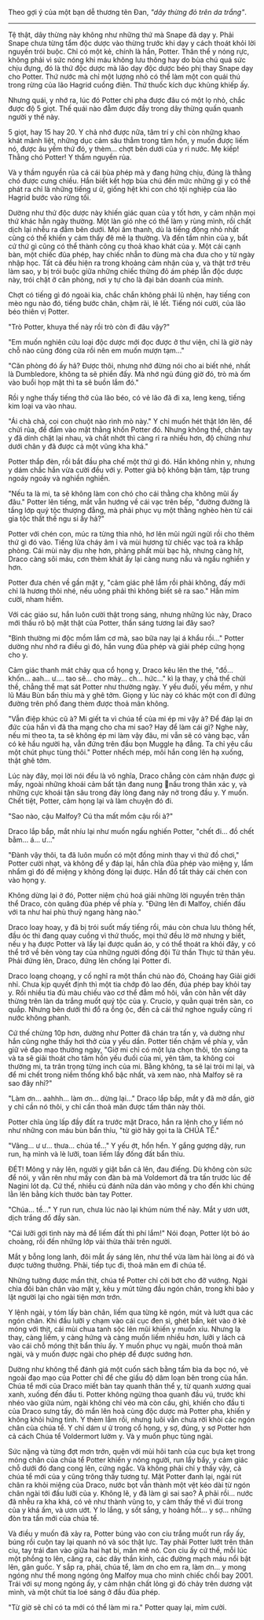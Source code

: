 Theo gợi ý của một bạn dễ thương tên Đan, _"dây thừng đỏ trên da trắng"_.

---

Tệ thật, dây thừng này không như những thứ mà Snape đã dạy y. Phải Snape chưa từng tẩm độc dược vào thừng trước khi dạy y cách thoát khỏi lời nguyền trói buộc. Chỉ có một kẻ, chính là hắn, Potter. Thân thể y nóng rực, không phải vì sức nóng khi máu không lưu thông hay do bùa chú quá sức chịu đựng, đó là thứ độc dược mà lão dạy độc dược béo phị thay Snape dạy cho Potter. Thứ nước mà chỉ một lượng nhỏ có thể làm một con quái thú trong rừng của lão Hagrid cuồng điên. Thứ thuốc kích dục khủng khiếp ấy.

Nhưng quái, y nhớ ra, lúc đó Potter chỉ pha được đâu có một lọ nhỏ, chắc được độ 5 giọt. Thế quái nào đẫm được đầy trong dây thừng quấn quanh người y thế này.

5 giọt, hay 15 hay 20. Y chả nhớ được nữa, tâm trí y chỉ còn những khao khát mãnh liệt, những dục cảm sâu thẳm trong tâm hồn, y muốn được liếm nó, được âu yếm thứ đó, y thèm... chợt bên dưới của y rỉ nước. Mẹ kiếp! Thằng chó Potter! Y thẩm nguyền rủa.

Và y thầm nguyền rủa cả cái bùa phép mà y đang hứng chịu, đúng là thằng chó được cưng chiều. Hắn biết kết hợp bùa chú đến mức những gì y có thể phát ra chỉ là những tiếng ư ử, giống hệt khi con chó tội nghiệp của lão Hagrid bước vào rừng tối.

Dường như thứ độc dược này khiến giác quan của y tốt hơn, y cảm nhận mọi thứ khác hẳn ngày thường. Một làn gió nhẹ có thể làm y rùng mình, rồi chất dịch lại nhễu ra đẫm bên dưới. Mọi âm thanh, dù là tiếng động nhỏ nhất cũng có thể khiến y cảm thấy đê mê lạ thường. Và đến tầm nhìn của y, bất cứ thứ gì cũng có thể thành công cụ thoả khao khát của y. Một cái cạnh bàn, một chiếc đũa phép, hay chiếc nhẫn to đùng mà cha đưa cho y từ ngày nhập học. Tất cả đều hiện ra trong khoảng cảm nhận của y, và thật trớ trêu làm sao, y bị trói buộc giữa những chiếc thừng đỏ ám phép lẫn độc dược này, trói chặt ở căn phòng, nơi y tự cho là đại bản doanh của mình.

Chợt có tiếng gì đó ngoài kia, chắc chắn không phải lũ nhện, hay tiếng con mèo ngu nào đó, tiếng bước chân, chậm rãi, lê lết. Tiếng nói cười, của lão béo thiên vị Potter.

"Trò Potter, khuya thế này rồi trò còn đi đâu vậy?"

"Em muốn nghiên cứu loại độc dược mới đọc được ở thư viện, chỉ là giờ này chỗ nào cũng đóng cửa rồi nên em muốn mượn tạm..."

"Căn phòng đó ấy hả? Được thôi, nhưng nhớ đừng nói cho ai biết nhé, nhất là Dumbledore, không ta sẽ phiền đấy. Mà nhớ ngủ đúng giờ đó, trò mà ốm vào buổi họp mặt thì ta sẽ buồn lắm đó."

Rồi y nghe thấy tiếng thở của lão béo, có vẻ lão đã đi xa, leng keng, tiếng kim loại va vào nhau.

"Ái chà chà, coi con chuột nào rình mò này." Y chỉ muốn hét thật lớn lên, để chửi rủa, để đấm vào mặt thằng khốn Potter đó. Nhưng không thể, chân tay y đã dính chặt lại nhau, và chất nhớt thì càng rỉ ra nhiều hơn, độ chừng như dưới chân y đã được cả một vũng kha khá."

Potter thắp đèn, rồi bắt đầu pha chế một thứ gì đó. Hắn không nhìn y, nhưng y dám chắc hắn vừa cười đều với y. Potter giả bộ không bận tâm, tập trung ngoáy ngoáy và nghiền nghiền.

"Nếu ta là mi, ta sẽ không làm con chó cho cái thằng cha không mũi ấy đâu." Potter lên tiếng, mắt vẫn hướng về cái vạc trên bếp, "đường đường là tầng lớp quý tộc thượng đẳng, mà phải phục vụ một thằng nghèo hèn từ cái gia tộc thất thế ngu si ấy hả?"

Potter với chén con, múc ra từng thìa nhỏ, hơ lên mũi ngửi ngửi rồi cho thêm thứ gì đó vào. Tiếng lửa cháy âm ỉ và mùi hương từ chiếc vạc toả ra khắp phòng. Cái mùi này dịu nhẹ hơn, phảng phất mùi bạc hà, nhưng càng hít, Draco càng sôi máu, cơn thèm khát ấy lại càng nung nấu và ngấu nghiến y hơn.

Potter đưa chén về gần mặt y, "cảm giác phê lắm rồi phải không, đấy mới chỉ là hương thôi nhé, nếu uống phải thì không biết sẽ ra sao." Hắn mỉm cười, nham hiểm. 

Với các giáo sư, hắn luôn cười thật trong sáng, nhưng những lúc này, Draco mới thấu rõ bộ mặt thật của Potter, thần sáng tương lai đây sao?

"Bình thường mi độc mồm lắm cơ mà, sao bữa nay lại á khẩu rồi..." Potter dường như nhớ ra điều gì đó, hắn vung đũa phép và giải phép cứng họng cho y.

Cảm giác thanh mát chảy qua cổ họng y, Draco kêu lên the thé, "đồ... khốn... aah... ư.... tao sẽ... cho mày... ch... hức..." kì lạ thay, y chả thể chửi thề, chẳng thể mạt sát Potter như thường ngày. Y yếu đuối, yếu mềm, y như lũ Máu Bùn bẩn thỉu mà y ghê tởm. Giọng y lúc này có khác một con đĩ đứng đường trên phố đang thèm được thoả mãn không.

"Vẫn điệp khúc cũ à? Mi giết ta vì chúa tể của mi ép mi vậy à? Để đáp lại ơn đức của hắn vì đã tha mạng cho cha mi sao? Hay để làm cái gì? Nghe này, nếu mi theo ta, ta sẽ không ép mi làm vậy đâu, mi vẫn sẽ có vàng bạc, vẫn có kẻ hầu người hạ, vẫn đứng trên đầu bọn Muggle hạ đẳng. Ta chỉ yêu cầu một chút phục tùng thôi." Potter nhếch mép, môi hắn cong lên hạ xuống, thật ghê tởm. 

Lúc này đây, mọi lời nói đều là vô nghĩa, Draco chẳng còn cảm nhận được gì mấy, ngoài những khoái cảm bất tận đang nung nấu trong thân xác y, và những cực khoái tận sâu trong đáy lòng đang nảy nở trong đầu y. Y muốn. Chết tiệt, Potter, câm họng lại và làm chuyện đó đi.

"Sao nào, cậu Malfoy? Cú tha mất mồm cậu rồi à?"

Draco lắp bắp, mắt nhíu lại như muốn ngấu nghiến Potter, "chết đi... đồ chết bằm... á... ư..."

"Đành vậy thôi, ta đã luôn muốn có một đồng minh thay vì thứ đồ chơi," Potter cười nhạt, và không để y đáp lại, hắn chĩa đũa phép vào miệng y, lẩm nhẩm gì đó để miệng y không đóng lại được. Hắn đổ tất thảy cái chén con vào họng y.

Không dừng lại ở đó, Potter niệm chú hoá giải những lời nguyền trên thân thể Draco, còn quăng đũa phép về phía y. "Đứng lên đi Malfoy, chiến đấu với ta như hai phù thuỷ ngang hàng nào."

Draco loay hoay, y đã bị trói suốt mấy tiếng rồi, máu còn chưa lưu thông hết, đầu óc thì đang quay cuồng vì thứ thuốc, mọi thứ đều lờ mờ nhưng y biết, nếu y hạ được Potter và lấy lại được quần áo, y có thể thoát ra khỏi đây, y có thể trở về bên vòng tay của những người đồng đội Tử thần Thực tử thân yêu. Phải đứng lên, Draco, đứng lên chống lại Potter đi.

Draco loạng choạng, y cố nghĩ ra một thần chú nào đó, Choáng hay Giải giới nhỉ. Chưa kịp quyết định thì một tia chớp đỏ lao đến, đúa phép bay khỏi tay y. Rồi nhiều tia đủ màu chiếu vào cơ thể đẫm mồ hôi, vẫn còn hằn vết dây thừng trên làn da trắng muốt quý tộc của y. Crucio, y quằn quại trên sàn, co quắp. Nhưng bên dưới thì đổ ra ồng ộc, đến cả cái thứ nghoe nguẩy cũng rỉ nước không phanh.

Cứ thế chừng 10p hơn, dường như Potter đã chán tra tấn y, và dường như hắn cũng nghe thấy hơi thở của y yếu dần. Potter tiến chậm về phía y, vẫn giữ vẻ đạo mạo thường ngày, "Giờ mi chỉ có một lựa chọn thôi, tôn sùng ta và ta sẽ giải thoát cho tâm hồn yếu đuối của mi, yên tâm, ta không coi thường mi, ta trân trọng từng inch của mi. Bằng không, ta sẽ lại trói mi lại, và để mi chết trong niềm thống khổ bậc nhất, và xem nào, nhà Malfoy sẽ ra sao đây nhỉ?"

"Làm ơn... aahhh... làm ơn... dừng lại..." Draco lắp bắp, mắt y đã mờ dần, giờ y chỉ cần nó thôi, y chỉ cần thoả mãn được tấm thân này thôi.

Potter chĩa ủng lấp đầy đất ra trước mặt Draco, hắn ra lệnh cho y liếm nó như những con máu bùn bẩn thỉu, "từ giờ hãy gọi ta là CHÚA TỂ."

"Vâng... ư ư... thưa... chúa tể..." Y yếu ớt, hổn hển. Y gắng gượng dậy, run run, hạ mình và lè lưỡi, toan liếm lấy đống đất bẩn thỉu.

ĐÉT! Mông y nảy lên, người y giật bắn cả lên, đau điếng. Dù không còn sức để nói, y vẫn rên như mấy con đàn bà mà Voldemort đã tra tấn trước lúc để Nagini lót dạ. Cứ thế, nhiều cú đánh nữa dán vào mông y cho đến khi chúng lằn lên bằng kích thước bàn tay Potter.

"Chúa... tể..." Y run run, chưa lúc nào lại khúm núm thế này. Mắt y ươn ướt, dịch trắng đổ đầy sàn.

"Cái lưỡi gợi tình này mà để liếm đất thì phí lắm!" Nói đoạn, Potter lột bỏ áo choàng, rồi đến những lớp vải thừa thãi trên người.

Mắt y bỗng long lanh, đôi mắt ấy sáng lên, như thể vừa làm hài lòng ai đó và được tưởng thưởng. Phải, tiếp tục đi, thoả mãn em đi chúa tể.

Những tưởng được mần thịt, chúa tể Potter chỉ cởi bớt cho đỡ vướng. Ngài chìa đôi bàn chân vào mặt y, kêu y mút từng đầu ngón chân, trong khi bảo y lật người lại cho ngài tiện mơn trớn.

Y lệnh ngài, y tóm lấy bàn chân, liếm qua từng kẽ ngón, mút và lướt qua các ngón chân. Khi đầu lưỡi y chạm vào cái cục đen sì, ghét bẩn, két vào ở kẽ móng với thịt, cái mùi chua tanh sộc lên mũi khiến y muốn xỉu. Nhưng lạ thay, càng liếm, y càng hứng và càng muốn liếm nhiều hơn, lưỡi y lách cả vào cái chỗ móng thịt bẩn thỉu ấy. Y muốn phục vụ ngài, muốn thoả mãn ngài, và y muốn được ngài cho phép để được sướng hơn.

Dường như không thể đánh giá một cuốn sách bằng tấm bìa da bọc nó, vẻ ngoài đạo mạo của Potter chỉ để che giấu độ dâm loạn bên trong của hắn. Chúa tể mới của Draco miết bàn tay quanh thân thể y, từ quanh xương quai xanh, xuống đến đầu ti. Potter không ngừng thoa quanh đầu vú, trước khi nhéo vào giữa núm, ngài không chỉ véo mà còn cấu, ghì, khiến cho đầu ti của Draco sưng tấy, đỏ mẩn lên hoà cùng độc dược mà Potter pha, khiến y không khỏi hứng tình. Y thèm lắm rồi, nhưng luõi vẫn chưa rời khòi các ngón chân của chúa tể. Y chỉ dám ư ử trong cổ họng, y sợ, đúng, y sợ Potter hơn cả cách Chúa tể Voldermort lườm y. Và y muốn phục tùng ngài.

Sức nặng và từng đợt mơn trớn, quện với mùi hôi tanh của cục bựa kẹt trong móng chân của chúa tể Potter khiến y nóng người, run lẩy bẩy, y cảm giác chỗ dưới đó đang cong lên, cứng ngắc. Và không phải chỉ y thấy vậy, cả chúa tể mới của y cũng trông thấy tương tự. Mặt Potter đanh lại, ngài rút chân ra khỏi miệng của Draco, nước bọt vẫn thành một vệt kéo dài từ ngón chân ngài tới đầu lưỡi của y. Không lẽ, y đã làm gì sai sao? À phải rồi... nước đã nhễu ra kha khá, có vẻ như thành vũng to, y cảm thấy thế vì đùi trong của y khá ấm, và ươn ướt. Y lo lắng, y sốt sắng, y hoảng hốt... y sợ... những đòn tra tấn mới của chúa tể.

Và điều y muốn đã xảy ra, Potter búng vào con ciu trắng muốt run rẩy ấy, búng rồi cuộn tay lại quanh nó và sóc thật lực. Tay phải Potter lướt trên thân ciu, tay trái đan vào giữa hai hạt bi, mân mê nó. Con ciu ấy cứ thế, mỗi lúc một phồng to lên, căng ra, các dây thần kinh, các đường mạch máu nổi bật lên, gân guốc. Y sắp ra, phải, chúa tể, làm ơn cho em ra, làm ơn... y mong ngóng như thể mong ngóng ông Malfoy mua cho mình chiếc chổi bay 2001. Trái với sự mong ngóng ấy, y cảm nhận chất lỏng gì đó chảy trên dương vật mình, và một chút tia loé sáng ở đầu đũa phép.

"Từ giờ sẽ chỉ có ta mới có thể làm mi ra." Potter quay lại, mỉm cười. 